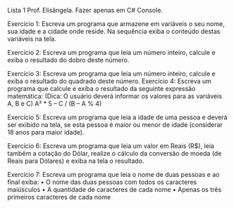 Lista  1
Prof. Elisângela.
Fazer apenas em C# Console.

Exercício 1: Escreva um programa que armazene em variáveis o seu nome, sua idade e a cidade onde reside. Na sequência exiba o conteúdo destas variáveis na tela.

Exercício 2: Escreva um programa que leia um número inteiro, calcule e exiba o resultado do dobro deste número. 

Exercício 3: Escreva um programa que leia um número inteiro, calcule e exiba o resultado do quadrado deste número.
Exercício 4: Escreva um programa que calcule e exiba o resultado da seguinte expressão matemática: (Dica: O usuário deverá informar os valores para as variáveis A, B e C) 
A² * 5 – C / (B – A % 4) 

Exercício 5: Escreva um programa que leia a idade de uma pessoa e deverá ser exibido na tela, se esta pessoa é maior ou menor de idade (considerar 18 anos para maior idade). 

Exercício 6: Escreva um programa que leia um valor em Reais (R$), leia também a cotação do Dólar, realize o cálculo da conversão de moeda (de Reais para Dólares) e exiba na tela o resultado.

Exercício 7: Escreva um programa que leia o nome de duas pessoas e ao final exiba: 
•	O nome das duas pessoas com todos os caracteres maiúsculos 
•	A quantidade de caracteres de cada nome 
•	Apenas os três primeiros caracteres de cada nome 
